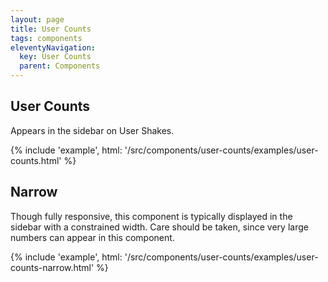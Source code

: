 ```yaml
---
layout: page
title: User Counts
tags: components
eleventyNavigation:
  key: User Counts
  parent: Components
---
```


## User Counts

Appears in the sidebar on User Shakes.

{% include 'example', html: '/src/components/user-counts/examples/user-counts.html' %}

## Narrow

Though fully responsive, this component is typically displayed in the sidebar
with a constrained width. Care should be taken, since very large numbers can
appear in this component.

{% include 'example', html: '/src/components/user-counts/examples/user-counts-narrow.html' %}
